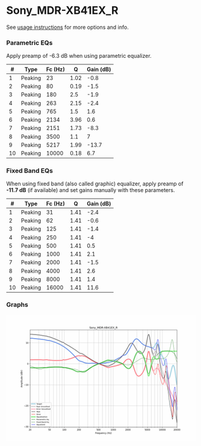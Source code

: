# Sony_MDR-XB41EX_R
See [usage instructions](https://github.com/jaakkopasanen/AutoEq#usage) for more options and info.

### Parametric EQs
Apply preamp of -6.3 dB when using parametric equalizer.

|   # | Type    |   Fc (Hz) |    Q |   Gain (dB) |
|-----|---------|-----------|------|-------------|
|   1 | Peaking |        23 | 1.02 |        -0.8 |
|   2 | Peaking |        80 | 0.19 |        -1.5 |
|   3 | Peaking |       180 | 2.5  |        -1.9 |
|   4 | Peaking |       263 | 2.15 |        -2.4 |
|   5 | Peaking |       765 | 1.5  |         1.6 |
|   6 | Peaking |      2134 | 3.96 |         0.6 |
|   7 | Peaking |      2151 | 1.73 |        -8.3 |
|   8 | Peaking |      3500 | 1.1  |         7   |
|   9 | Peaking |      5217 | 1.99 |       -13.7 |
|  10 | Peaking |     10000 | 0.18 |         6.7 |

### Fixed Band EQs
When using fixed band (also called graphic) equalizer, apply preamp of **-11.7 dB** (if available) and set gains manually with these parameters.

|   # | Type    |   Fc (Hz) |    Q |   Gain (dB) |
|-----|---------|-----------|------|-------------|
|   1 | Peaking |        31 | 1.41 |        -2.4 |
|   2 | Peaking |        62 | 1.41 |        -0.6 |
|   3 | Peaking |       125 | 1.41 |        -1.4 |
|   4 | Peaking |       250 | 1.41 |        -4   |
|   5 | Peaking |       500 | 1.41 |         0.5 |
|   6 | Peaking |      1000 | 1.41 |         2.1 |
|   7 | Peaking |      2000 | 1.41 |        -1.5 |
|   8 | Peaking |      4000 | 1.41 |         2.6 |
|   9 | Peaking |      8000 | 1.41 |         1.4 |
|  10 | Peaking |     16000 | 1.41 |        11.6 |

### Graphs
![](./Sony_MDR-XB41EX_R.png)
